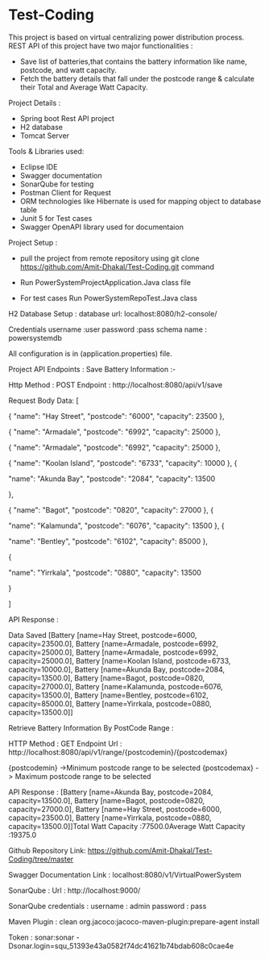 # Test-Coding

This project is based on virtual centralizing power distribution process.
REST API of this project have two major functionalities :

- Save list of batteries,that contains the battery information like name, postcode, and watt capacity.
- Fetch the battery details that fall under the postcode range & calculate their Total and Average Watt Capacity.

Project Details :
- Spring boot Rest API project
- H2 database
- Tomcat Server 


Tools & Libraries used:
- Eclipse IDE
- Swagger documentation
- SonarQube for testing 
- Postman Client for Request 
- ORM technologies like Hibernate is used for mapping object to database table
- Junit 5 for Test cases
- Swagger OpenAPI library used for documentaion

Project Setup :
- pull the project from remote repository using 
  git clone https://github.com/Amit-Dhakal/Test-Coding.git  command
  
- Run PowerSystemProjectApplication.Java class file
- For test cases Run PowerSystemRepoTest.Java class

H2 Database Setup :
database url: localhost:8080/h2-console/

Credentials
username :user
password :pass
schema name : powersystemdb

All configuration is in (application.properties) file.

Project API Endpoints :
Save Battery Information :-

Http Method : POST 
Endpoint    : http://localhost:8080/api/v1/save

Request Body Data:
[

{
"name": "Hay Street",
"postcode": "6000",
"capacity": 23500
},

{
"name": "Armadale",
"postcode": "6992",
"capacity": 25000
},



{
"name": "Armadale",
"postcode": "6992",
"capacity": 25000
},

{
"name": "Koolan Island",
"postcode": "6733",
"capacity": 10000
},
{

"name": "Akunda Bay",
"postcode": "2084",
"capacity": 13500

},

{
"name": "Bagot",
"postcode": "0820",
"capacity": 27000
},
{

"name": "Kalamunda",
"postcode": "6076",
"capacity": 13500
},
{

"name": "Bentley",
"postcode": "6102",
"capacity": 85000
},

{

"name": "Yirrkala",
"postcode": "0880",
"capacity": 13500

}

]


API Response :

Data Saved [Battery [name=Hay Street, postcode=6000, capacity=23500.0], Battery [name=Armadale, postcode=6992, capacity=25000.0], Battery [name=Armadale, postcode=6992, capacity=25000.0], Battery [name=Koolan Island, postcode=6733, capacity=10000.0], Battery [name=Akunda Bay, postcode=2084, capacity=13500.0], Battery [name=Bagot, postcode=0820, capacity=27000.0], Battery [name=Kalamunda, postcode=6076, capacity=13500.0], Battery [name=Bentley, postcode=6102, capacity=85000.0], Battery [name=Yirrkala, postcode=0880, capacity=13500.0]]



Retrieve Battery Information By PostCode Range :

HTTP Method  : GET
Endpoint Url : http://localhost:8080/api/v1/range/{postcodemin}/{postcodemax}

{postcodemin} ->Minimum postcode range to be selected
{postcodemax} -> Maximum postcode range to be selected


API Response :
[Battery [name=Akunda Bay, postcode=2084, capacity=13500.0], Battery [name=Bagot, postcode=0820, capacity=27000.0], Battery [name=Hay Street, postcode=6000, capacity=23500.0], Battery [name=Yirrkala, postcode=0880, capacity=13500.0]]Total Watt Capacity :77500.0Average Watt Capacity :19375.0



Github Repository Link:  https://github.com/Amit-Dhakal/Test-Coding/tree/master


Swagger Documentation Link : localhost:8080/v1/VirtualPowerSystem


SonarQube :
Url : http://localhost:9000/

SonarQube credentials :
username : admin 
password : pass

Maven Plugin :
clean org.jacoco:jacoco-maven-plugin:prepare-agent install

Token :
sonar:sonar -Dsonar.login=squ_51393e43a0582f74dc41621b74bdab608c0cae4e
    

